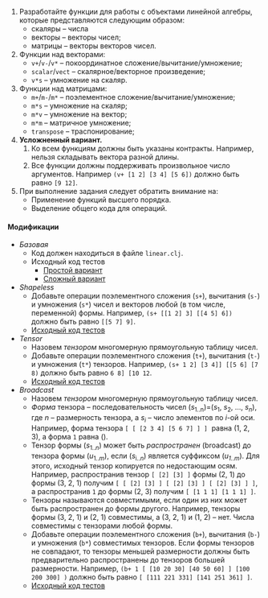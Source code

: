1.  Разработайте функции для работы с объектами линейной алгебры, которые представляются следующим образом:
    *   скаляры – числа
    *   векторы – векторы чисел;
    *   матрицы – векторы векторов чисел.
2.  Функции над векторами:
    *   `v+`/`v-`/`v*` – покоординатное сложение/вычитание/умножение;
    *   `scalar`/`vect` – скалярное/векторное произведение;
    *   `v*s` – умножение на скаляр.
3.  Функции над матрицами:
    *   `m+`/`m-`/`m*` – поэлементное сложение/вычитание/умножение;
    *   `m*s` – умножение на скаляр;
    *   `m*v` – умножение на вектор;
    *   `m*m` – матричное умножение;
    *   `transpose` – траспонирование;
4.  **Усложненный вариант.**
    1.  Ко всем функциям должны быть указаны контракты. Например, нельзя складывать вектора разной длины.
    2.  Все функции должны поддерживать произвольное число аргументов. Например `(v+ [1 2] [3 4] [5 6])` должно быть равно `[9 12]`.
5.  При выполнение задания следует обратить внимание на:
    *   Применение функций высшего порядка.
    *   Выделение общего кода для операций.

#### Модификации
*   _Базовая_
    *   Код должен находиться в файле `linear.clj`.
    *   Исходный код тестов
        *   [Простой вариант](/git/geo/paradigms-2019/src/master/clojure/cljtest/linear/LinearBinaryTest.java)
        *   [Сложный вариант](/git/geo/paradigms-2019/src/master/clojure/cljtest/linear/LinearNaryTest.java)
*   _Shapeless_
    *   Добавьте операции поэлементного сложения (`s+`), вычитания (`s-`) и умножения (`s*`) чисел и векторов любой (в том числе, переменной) формы. Например, `(s+ [[1 2] 3] [[4 5] 6])` должно быть равно `[[5 7] 9]`.
    *   [Исходный код тестов](/git/geo/paradigms-2019/src/master/clojure/cljtest/linear/LinearShapelessTest.java)
*   _Tensor_
    *   Назовем _тензором_ многомерную прямоугольную таблицу чисел.
    *   Добавьте операции поэлементного сложения (`t+`), вычитания (`t-`) и умножения (`t*`) тензоров. Например, `(s+ 1 2] [3 4]] [[5 6] [7 8)` должно быть равно `6 8] [10 12`.
    *   [Исходный код тестов](/git/geo/paradigms-2019/src/master/clojure/cljtest/linear/LinearTensorTest.java)
*   _Broadcast_
    *   Назовем _тензором_ многомерную прямоугольную таблицу чисел.
    *   _Форма_ тензора – последовательность чисел (_s_<sub>1..n</sub>)=(_s_<sub>1</sub>, _s_<sub>2</sub>, …, _s<sub>n</sub>_), где _n_ – размерность тензора, а _s<sub>i</sub>_ – число элементов по _i_-ой оси. Например, форма тензора `[ [ [2 3 4] [5 6 7] ] ]`  равна (1, 2, 3), а форма `1` равна ().
    *   Тензор формы (_s_<sub>1.._n_</sub>) может быть _распространен_ (broadcast) до тензора формы (_u_<sub>1.._m_</sub>), если (_s_<sub>i.._n_</sub>) является суффиксом (_u<sub>1..m</sub>_). Для этого, исходный тензор копируется по недостающим осям. Например, распространив тензор `[ [2] [3] ]` формы (2, 1) до формы (3, 2, 1) получим `[ [ [2] [3] ] [ [2] [3] ] [ [2] [3] ] ]`, а распространив `1` до формы (2, 3) получим `[ [1 1 1] [1 1 1] ]`.
    *   Тензоры называются совместимыми, если один из них может быть распространен до формы другого. Например, тензоры формы (3, 2, 1) и (2, 1) совместимы, а (3, 2, 1) и (1, 2) – нет. Числа совместимы с тензорами любой формы.
    *   Добавьте операции поэлементного сложения (`b+`), вычитания (`b-`) и умножения (`b*`) совместимых тензоров. Если формы тензоров не совпадают, то тензоры меньшей размерности должны быть предварительно распространены до тензоров большей размерности. Например, `(b+ 1 [ [10 20 30] [40 50 60] ] [100 200 300] )` должно быть равно `[ [111 221 331] [141 251 361] ]`.
    *   [Исходный код тестов](/git/geo/paradigms-2019/src/master/clojure/cljtest/linear/LinearBroadcastTest.java)
